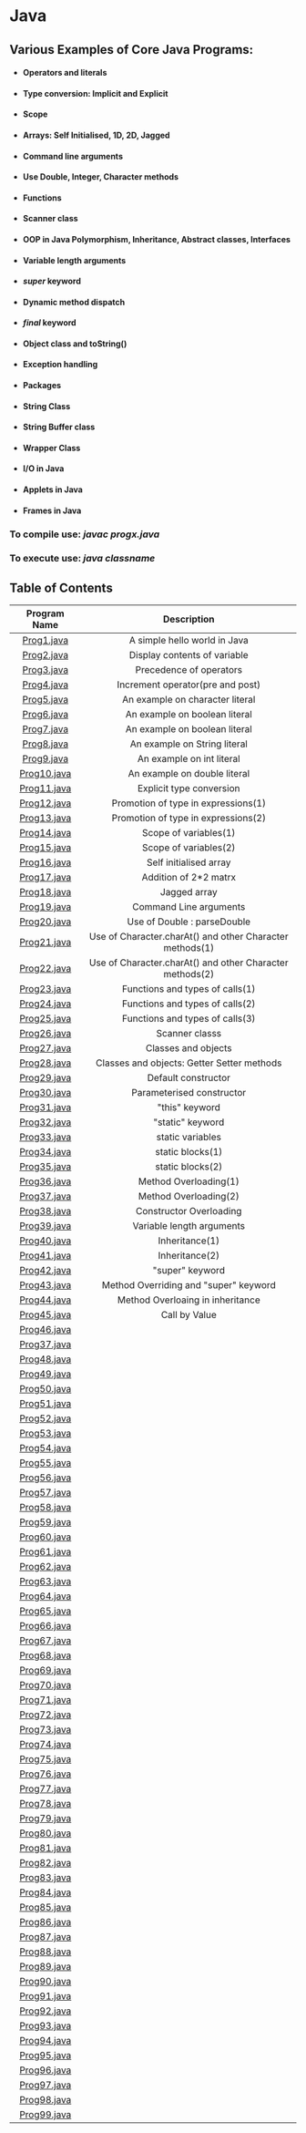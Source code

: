 # Java

## Various Examples of Core Java Programs:

* #### Operators and literals
* #### Type conversion: Implicit and Explicit
* #### Scope
* #### Arrays: Self Initialised, 1D, 2D, Jagged
* #### Command line arguments
* #### Use Double, Integer, Character methods
* #### Functions
* #### Scanner class
* #### OOP in Java Polymorphism, Inheritance, Abstract classes, Interfaces
* #### Variable length arguments
* #### <i>super</i> keyword
* #### Dynamic method dispatch
* #### <i>final</i> keyword
* #### Object class and toString()
* #### Exception handling
* #### Packages
* #### String Class
* #### String Buffer class
* #### Wrapper Class
* #### I/O in Java
* #### Applets in Java
* #### Frames in Java

### To compile use: <i>javac progx.java</i>
### To execute use: <i>java classname</i>

## Table of Contents


| Program Name                     | Description                          |
| :-----------------------------:  | :--------------------------------:   |
|[Prog1.java](Programs/Prog1.java)  | A simple hello world in Java|
|[Prog2.java](Programs/Prog2.java)  | Display contents of variable|
|[Prog3.java](Programs/Prog3.java)  | Precedence of operators|
|[Prog4.java](Programs/Prog4.java)  | Increment operator(pre and post)|
|[Prog5.java](Programs/Prog5.java)  | An example on character literal|
|[Prog6.java](Programs/Prog6.java)  |An example on boolean literal|
|[Prog7.java](Programs/Prog7.java)  |An example on boolean literal|
|[Prog8.java](Programs/Prog8.java)  | An example on String literal|
|[Prog9.java](Programs/Prog9.java)  |An example on int literal|
|[Prog10.java](Programs/Prog10.java)|An example on double literal|
|[Prog11.java](Programs/Prog11.java)| Explicit type conversion|
|[Prog12.java](Programs/Prog12.java)|Promotion of type in expressions(1)|
|[Prog13.java](Programs/Prog13.java)|Promotion of type in expressions(2)|
|[Prog14.java](Programs/Prog14.java)|Scope of variables(1)|
|[Prog15.java](Programs/Prog15.java)|Scope of variables(2)|
|[Prog16.java](Programs/Prog16.java)|Self initialised array|
|[Prog17.java](Programs/Prog17.java)|Addition of 2*2 matrx|
|[Prog18.java](Programs/Prog18.java)|Jagged array|
|[Prog19.java](Programs/Prog19.java)|Command Line arguments|
|[Prog20.java](Programs/Prog20.java)|Use of Double : parseDouble|
|[Prog21.java](Programs/Prog21.java)|Use of Character.charAt() and other Character methods(1)|
|[Prog22.java](Programs/Prog22.java)|Use of Character.charAt() and other Character methods(2)|
|[Prog23.java](Programs/Prog23.java)|Functions and types of calls(1)|
|[Prog24.java](Programs/Prog24.java)|Functions and types of calls(2)|
|[Prog25.java](Programs/Prog25.java)|Functions and types of calls(3)|
|[Prog26.java](Programs/Prog26.java)|Scanner classs|
|[Prog27.java](Programs/Prog27.java)|Classes and objects|
|[Prog28.java](Programs/Prog28.java)|Classes and objects: Getter Setter methods|
|[Prog29.java](Programs/Prog29.java)|Default constructor|
|[Prog30.java](Programs/Prog30.java)|Parameterised constructor|
|[Prog31.java](Programs/Prog31.java)|"this" keyword|
|[Prog32.java](Programs/Prog32.java)|"static" keyword|
|[Prog33.java](Programs/Prog33.java)|static variables|
|[Prog34.java](Programs/Prog34.java)|static blocks(1)|
|[Prog35.java](Programs/Prog35.java)|static blocks(2)|
|[Prog36.java](Programs/Prog36.java)|Method Overloading(1)|
|[Prog37.java](Programs/Prog37.java)|Method Overloading(2)|
|[Prog38.java](Programs/Prog38.java)|Constructor Overloading|
|[Prog39.java](Programs/Prog39.java)|Variable length arguments|
|[Prog40.java](Programs/Prog40.java)|Inheritance(1)|
|[Prog41.java](Programs/Prog41.java)|Inheritance(2)|
|[Prog42.java](Programs/Prog42.java)|"super" keyword|
|[Prog43.java](Programs/Prog43.java)|Method Overriding and "super" keyword|
|[Prog44.java](Programs/Prog44.java)|Method Overloaing in inheritance|
|[Prog45.java](Programs/Prog45.java)|Call by Value|
|[Prog46.java](Programs/Prog46.java)|
|[Prog37.java](Programs/Prog37.java)|
|[Prog48.java](Programs/Prog48.java)|
|[Prog49.java](Programs/Prog49.java)|
|[Prog50.java](Programs/Prog50.java)|
|[Prog51.java](Programs/Prog51.java)|
|[Prog52.java](Programs/Prog52.java)|
|[Prog53.java](Programs/Prog53.java)|
|[Prog54.java](Programs/Prog54.java)|
|[Prog55.java](Programs/Prog55.java)|
|[Prog56.java](Programs/Prog56.java)|
|[Prog57.java](Programs/Prog57.java)|
|[Prog58.java](Programs/Prog58.java)|
|[Prog59.java](Programs/Prog59.java)|
|[Prog60.java](Programs/Prog60.java)|
|[Prog61.java](Programs/Prog61.java)|
|[Prog62.java](Programs/Prog62.java)|
|[Prog63.java](Programs/Prog63.java)|
|[Prog64.java](Programs/Prog64.java)|
|[Prog65.java](Programs/Prog65.java)|
|[Prog66.java](Programs/Prog66.java)|
|[Prog67.java](Programs/Prog67.java)|
|[Prog68.java](Programs/Prog68.java)|
|[Prog69.java](Programs/Prog69.java)|
|[Prog70.java](Programs/Prog70.java)|
|[Prog71.java](Programs/Prog71.java)|
|[Prog72.java](Programs/Prog72.java)|
|[Prog73.java](Programs/Prog73.java)|
|[Prog74.java](Programs/Prog74.java)|
|[Prog75.java](Programs/Prog75.java)|
|[Prog76.java](Programs/Prog76.java)|
|[Prog77.java](Programs/Prog77.java)|
|[Prog78.java](Programs/Prog78.java)|
|[Prog79.java](Programs/Prog79.java)|
|[Prog80.java](Programs/Prog80.java)|
|[Prog81.java](Programs/Prog81.java)|
|[Prog82.java](Programs/Prog82.java)|
|[Prog83.java](Programs/Prog83.java)|
|[Prog84.java](Programs/Prog84.java)|
|[Prog85.java](Programs/Prog85.java)|
|[Prog86.java](Programs/Prog86.java)|
|[Prog87.java](Programs/Prog87.java)|
|[Prog88.java](Programs/Prog88.java)|
|[Prog89.java](Programs/Prog89.java)|
|[Prog90.java](Programs/Prog90.java)|
|[Prog91.java](Programs/Prog91.java)|
|[Prog92.java](Programs/Prog92.java)|
|[Prog93.java](Programs/Prog93.java)|
|[Prog94.java](Programs/Prog94.java)|
|[Prog95.java](Programs/Prog95.java)|
|[Prog96.java](Programs/Prog96.java)|
|[Prog97.java](Programs/Prog97.java)|
|[Prog98.java](Programs/Prog98.java)|
|[Prog99.java](Programs/Prog99.java)|